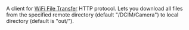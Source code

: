 A client for [WiFi File Transfer](https://play.google.com/store/apps/details?id=com.techprd.filetransfer) HTTP protocol. Lets you download all files from the specified remote directory (default "/DCIM/Camera") to local directory (default is "out/").